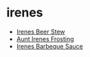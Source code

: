 # irenes

 * [Irenes Beer Stew](../index/i/irenes-beer-stew-103180.json)
 * [Aunt Irenes Frosting](../index/a/aunt-irenes-frosting.json)
 * [Irenes Barbeque Sauce](../index/i/irenes-barbeque-sauce.json)
